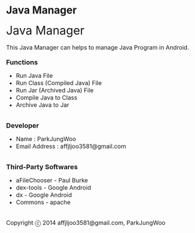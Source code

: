 Java Manager
========
<font size="6">Java Manager</font>
<br /><br />
<font size="3">
This Java Manager can helps to manage Java Program in Android.
<br />
<br />
<font size="4"><b>Functions</b></font>
<ul>
<li>Run Java File</li>
<li>Run Class (Compiled Java) File</li>
<li>Run Jar (Archived Java) File</li>
<li>Compile Java to Class</li>
<li>Archive Java to Jar</li>
</ul>
<br />
<font size="4"><b>Developer</b></font>
<ul>
<li>Name : ParkJungWoo</li>
<li>Email Address : affjljoo3581@gmail.com</li>
</ul>
<br />
<font size="4"><b>Third-Party Softwares</b></font>
<ul>
<li>aFileChooser - Paul Burke</li>
<li>dex-tools - Google Android</li>
<li>dx - Google Android</li>
<li>Commons - apache</li>
</ul>
<br />
Copyright ⓒ 2014 affjljoo3581@gmail.com, ParkJungWoo
</font>

